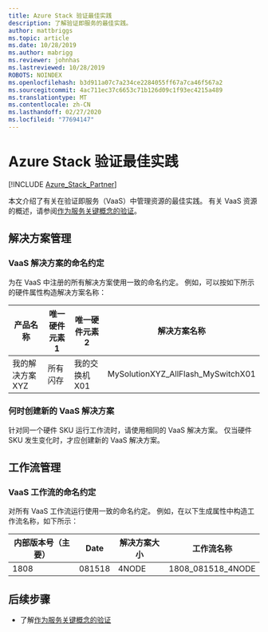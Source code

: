 ```yaml
---
title: Azure Stack 验证最佳实践
description: 了解验证即服务的最佳实践。
author: mattbriggs
ms.topic: article
ms.date: 10/28/2019
ms.author: mabrigg
ms.reviewer: johnhas
ms.lastreviewed: 10/28/2019
ROBOTS: NOINDEX
ms.openlocfilehash: b3d911a07c7a234ce2284055ff67a7ca46f567a2
ms.sourcegitcommit: 4ac711ec37c6653c71b126d09c1f93ec4215a489
ms.translationtype: MT
ms.contentlocale: zh-CN
ms.lasthandoff: 02/27/2020
ms.locfileid: "77694147"
---
```

# <a name="azure-stack-validation-best-practices"></a>Azure Stack 验证最佳实践

[!INCLUDE [Azure_Stack_Partner](./includes/azure-stack-partner-appliesto.md)]

本文介绍了有关在验证即服务（VaaS）中管理资源的最佳实践。 有关 VaaS 资源的概述，请参阅[作为服务关键概念的验证](azure-stack-vaas-key-concepts.md)。

## <a name="solution-management"></a>解决方案管理

### <a name="naming-convention-for-vaas-solutions"></a>VaaS 解决方案的命名约定

为在 VaaS 中注册的所有解决方案使用一致的命名约定。 例如，可以按如下所示的硬件属性构造解决方案名称：

|产品名称 | 唯一硬件元素1 | 唯一硬件元素2 | 解决方案名称
|---|---|---|---|
我的解决方案 XYZ |  所有闪存 | 我的交换机 X01 | MySolutionXYZ_AllFlash_MySwitchX01

### <a name="when-to-create-a-new-vaas-solution"></a>何时创建新的 VaaS 解决方案

针对同一个硬件 SKU 运行工作流时，请使用相同的 VaaS 解决方案。 仅当硬件 SKU 发生变化时，才应创建新的 VaaS 解决方案。

## <a name="workflow-management"></a>工作流管理

### <a name="naming-convention-for-vaas-workflows"></a>VaaS 工作流的命名约定

对所有 VaaS 工作流运行使用一致的命名约定。 例如，在以下生成属性中构造工作流名称，如下所示：

|内部版本号（主要） | Date | 解决方案大小 | 工作流名称
|---|---|---| ---|
1808 | 081518 | 4NODE | 1808_081518_4NODE

## <a name="next-steps"></a>后续步骤

- 了解[作为服务关键概念的验证](azure-stack-vaas-key-concepts.md)
